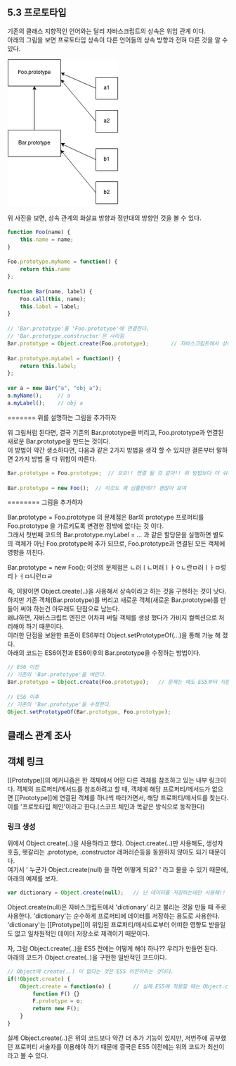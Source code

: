 ## 5.3 프로토타입
기존의 클래스 지향적인 언어와는 달리 자바스크립트의 상속은 위임 관계 이다.<br>
아래의 그림을 보면 프로토타입 상속이 다른 언어들의 상속 방향과 전혀 다른 것을 알 수 있다.

![프로토타입 위임](assets/5-1.png)

위 사진을 보면, 상속 관계의 화살표 방향과 정반대의 방향인 것을 볼 수 있다.

```js
function Foo(name) {
    this.name = name;
}

Foo.prototype.myName = function() {
    return this.name
};

function Bar(name, label) {
    Foo.call(this, name);
    this.label = label;
}

// 'Bar.prototype'를 'Foo.prototype'에 연결한다.
// 'Bar.prototype.constructor'은 사라짐
Bar.prototype = Object.create(Foo.prototype);       // 자바스크립트에서 상속이라고 부를 수 있는 부분   

Bar.prototype.myLabel = function() {
    return this.label;
};

var a = new Bar("a", "obj a");
a.myName();     // a
a.myLabel();    // obj a
```

======= 위를 설명하는 그림을 추가하자

위 그림처럼 된다면, 결국 기존의 Bar.prototype을 버리고, Foo.prototype과 연결된 새로운 Bar.prototype을 만드는 것이다.<br>
이 방법이 약간 생소하다면, 다음과 같은 2가지 방법을 생각 할 수 있지만 결론부터 말하면 2가지 방법 둘 다 위험이 따른다.

```js
Bar.prototype = Foo.prototype;  // 오오!! 연결 될 것 같아!! 위 방법보다 더 쉬워보여!!

Bar.prototype = new Foo();  // 이것도 꽤 심플한데?? 괜찮아 보여 
```

======== 그림을 추가하자

Bar.prototype = Foo.prototype 의 문제점은 Bar의 prototype 프로퍼티를 Foo.prototype 을 가르키도록 변경한 점밖에 없다는 것 이다.<br>
그래서 첫번째 코드의 Bar.prototype.myLabel = ... 과 같은 할당문을 실행하면 별도의 객체가 아닌 Foo.prototype에 추가 되므로, Foo.prototype과 연결된 모든 객체에 영향을 끼친다.<br>

Bar.prototype = new Foo(); 이것의 문제점은 ㄴ러ㅣㄴ머러ㅣㅏㅇㄴ란ㅁ러ㅣㅏㅁ렁리ㅏㅓㅁ니런ㅁㄹ

즉, 이왕이면 Object.create(..)을 사용해서 상속이라고 하는 것을 구현하는 것이 낫다.<br>
하지만 기존 객체(Bar.prototype)를 버리고 새로운 객체(새로운 Bar.prototype)를 만들어 써야 하는건 아무래도 단점으로 남는다.<br>
왜냐하면, 자바스크립트 엔진은 어차피 버릴 객체를 생성 했다가 가비지 컬렉션으로 처리해야 하기 때문이다.<br>
이러한 단점을 보완한 표준이 ES6부터 Object.setPrototypeOf(...)을 통해 가능 해 졌다.<br>
아래의 코드는 ES6이전과 ES6이후의 Bar.prototype을 수정하는 방법이다.<br>

```js
// ES6 이전
// 기존의 'Bar.prototype'을 버린다.
Bar.prototype = Object.create(Foo.prototype);   // 문제는 얘도 ES5부터 지원됨(ES5는 IE11전에는 정상 작동 X)

// ES6 이후
// 기존의 'Bar.prototype'을 수정한다.
Object.setPrototypeOf(Bar.prototype, Foo.prototype);
```

## 클래스 관계 조사

## 객체 링크
[[Prototype]]의 메커니즘은 한 객체에서 어떤 다른 객체를 참조하고 있는 내부 링크이다.
객체의 프로퍼티/메서드를 참조하려고 할 때, 객체에 해당 프로퍼티/메서드가 없으면 [[Prototype]]에 연결된 객체를 하나씩 따라가면서, 해당 프로퍼티/메서드를 찾는다.
이를 '프로토타입 체인'이라고 한다.(스코프 체인과 똑같은 방식으로 동작한다)

### 링크 생성
위에서 Object.create(..)을 사용하라고 했다. Object.create(..)만 사용해도, 생성자 호출, 헷갈리는 .prototype, .constructor 레퍼러슨등을 동원하지 않아도 되기 때문이다.<br>
여기서 ' 누군가 Object.create(null) 을 하면 어떻게 되요? ' 라고 물을 수 있기 때문에, 아래의 예제를 보자.

```js
var dictionary = Object.create(null);   // 난 데이터를 저장하는데만 사용해!!
```
Object.create(null)은 자바스크립트에서 'dictionary' 라고 불리는 것을 만들 때 주로 사용한다.
'dictionary'는 순수하게 프로퍼티에 데이터를 저장하는 용도로 사용한다. 
'dictionary'는 [[Prototype]]이 위임된 프로퍼티/메서드로부터 어떠한 영향도 받을일도 없고 일차원적인 데이터 저장소로 제격이기 때문이다.

자, 그럼 Object.create(..)을 ES5 전에는 어떻게 해야 하나?? 우리가 만들면 된다.<br>
아래의 코드가 Object.create(..)을 구현한 일반적인 코드이다.

```js
// Object에 create(..) 이 없다는 것은 ES5 이전이라는 것이다.
if(!Object.create) {
    Object.create = function(o) {       // 실제 ES5에 적용할 때는 Object.create이 아닌 함수명으로 빼서 작성해야 한다.
        function F() {}
        F.prototype = o;
        return new F();
    }
}
```

실제 Object.create(..)은 위의 코드보다 약간 더 추가 기능이 있지만, 저번주에 공부했던 프로퍼티 서술자를 이용해야 하기 때문에 결국은 ES5 이전에는 위의 코드가 최선이라고 볼 수 있다.
